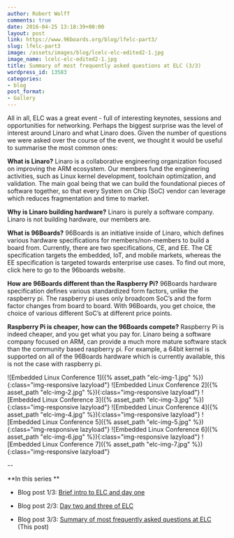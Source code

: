 ```yaml
---
author: Robert Wolff
comments: true
date: 2016-04-25 13:18:39+00:00
layout: post
link: https://www.96boards.org/blog/lfelc-part3/
slug: lfelc-part3
image: /assets/images/blog/lcelc-elc-edited2-1.jpg
image_name: lcelc-elc-edited2-1.jpg
title: Summary of most frequently asked questions at ELC (3/3)
wordpress_id: 13583
categories:
- blog
post_format:
- Gallery
---
```


All in all, ELC was a great event - full of interesting keynotes, sessions and opportunities for networking. Perhaps the biggest surprise was the level of interest around Linaro and what Linaro does. Given the number of questions we were asked over the course of the event, we thought it would be useful to summarise the most common ones:

**What is Linaro?**
Linaro is a collaborative engineering organization focused on improving the ARM ecosystem. Our members fund the engineering activities, such as Linux kernel development, toolchain optimization, and validation. The main goal being that we can build the foundational pieces of software together, so that every System on Chip (SoC) vendor can leverage which reduces fragmentation and time to market.

**Why is Linaro building hardware?**
Linaro is purely a software company. Linaro is not building hardware, our members are.

**What is 96Boards?**
96Boards is an initiative inside of Linaro, which defines various hardware specifications for members/non-members to build a board from. Currently, there are two specifications, CE, and EE. The CE specification targets the embedded, IoT, and mobile markets, whereas the EE specification is targeted towards enterprise use cases. To find out more, click here to go to the 96boards website.

**How are 96Boards different than the Raspberry Pi?**
96Boards hardware specification defines various standardized form factors, unlike the raspberry pi. The raspberry pi uses only broadcom SoC’s and the form factor changes from board to board. With 96Boards, you get choice, the choice of various different SoC’s at different price points.

**Raspberry Pi is cheaper, how can the 96Boards compete?**
Raspberry Pi is indeed cheaper, and you get what you pay for. Linaro being a software company focused on ARM, can provide a much more mature software stack than the community based raspberry pi. For example, a 64bit kernel is supported on all of the 96Boards hardware which is currently available, this is not the case with raspberry pi.

![Embedded Linux Conference 1]({% asset_path "elc-img-1.jpg" %}){:class="img-responsive lazyload"}
![Embedded Linux Conference 2]({% asset_path "elc-img-2.jpg" %}){:class="img-responsive lazyload"}
![Embedded Linux Conference 3]({% asset_path "elc-img-3.jpg" %}){:class="img-responsive lazyload"}
![Embedded Linux Conference 4]({% asset_path "elc-img-4.jpg" %}){:class="img-responsive lazyload"}
![Embedded Linux Conference 5]({% asset_path "elc-img-5.jpg" %}){:class="img-responsive lazyload"}
![Embedded Linux Conference 6]({% asset_path "elc-img-6.jpg" %}){:class="img-responsive lazyload"}
![Embedded Linux Conference 7]({% asset_path "elc-img-7.jpg" %}){:class="img-responsive lazyload"}

--

**In this series **




  * Blog post 1/3: [Brief intro to ELC and day one](/blog/lfelc-part1/)


  * Blog post 2/3: [Day two and three of ELC](/blog/lfelc-part2/)


  * Blog post 3/3: [Summary of most frequently asked questions at ELC](/blog/lfelc-part3/) (This post)
